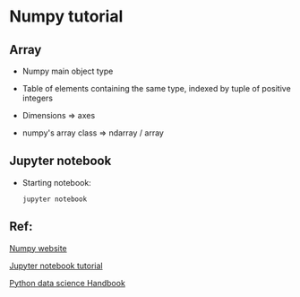 # Numpy tutorial

## Array

* Numpy main object type

* Table of elements containing the same type, indexed by tuple of positive integers

* Dimensions => axes

* numpy's array class => ndarray / array




## Jupyter notebook

* Starting notebook:
  ```
  jupyter notebook
  ```


## Ref:

[Numpy website](https://docs.scipy.org/doc/numpy/user/quickstart.html)

[Jupyter notebook tutorial](https://www.datacamp.com/community/tutorials/tutorial-jupyter-notebook)

[Python data science Handbook](https://github.com/jakevdp/PythonDataScienceHandbook)
